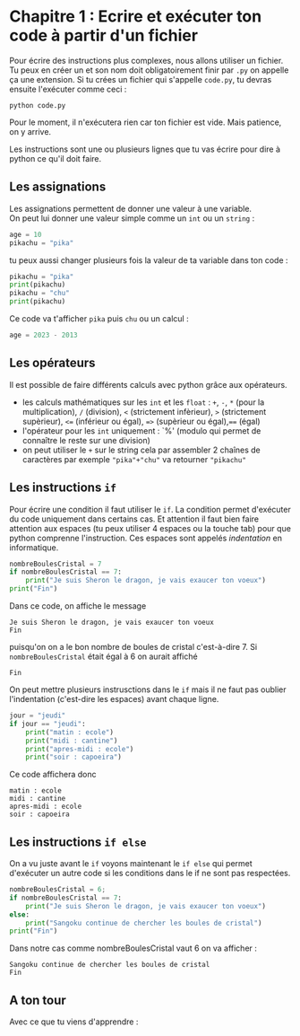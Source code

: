 Chapitre 1 : Ecrire et exécuter ton code à partir d'un fichier
=======

Pour écrire des instructions plus complexes, nous allons utiliser un fichier. 
Tu peux en créer un et son nom doit obligatoirement finir par `.py` on appelle ça une extension.
Si tu crées un fichier qui s'appelle `code.py`, tu devras ensuite l'exécuter comme ceci :
```
python code.py
```
Pour le moment, il n'exécutera rien car ton fichier est vide. Mais patience, on y arrive.

Les instructions sont une ou plusieurs lignes que tu vas écrire pour dire à python ce qu'il doit faire.

Les assignations
-----------
Les assignations permettent de donner une valeur à une variable.  
On peut lui donner une valeur simple comme un `int` ou un `string` :
```python
age = 10
pikachu = "pika"
```
tu peux aussi changer plusieurs fois la valeur de ta variable dans ton code :
```python
pikachu = "pika"
print(pikachu)
pikachu = "chu"
print(pikachu)
```
Ce code va t'afficher `pika` puis `chu`
ou un calcul :
```python
age = 2023 - 2013
```
Les opérateurs
-----------
Il est possible de faire différents calculs avec python grâce aux opérateurs.
  - les calculs mathématiques sur les `int` et les `float` : `+`, `-`, `*` (pour la multiplication), `/` (division), `<` (strictement infèrieur), `>` (strictement supèrieur), `<=` (inférieur ou égal), `=>` (supèrieur ou égal),`==` (égal) 
  - l'opérateur pour les `int` uniquement : `%' (modulo qui permet de connaître le reste sur une division)
  - on peut utiliser le `+` sur le string cela par assembler 2 chaînes de caractères par exemple `"pika"+"chu"` va retourner `"pikachu"`  
  
Les instructions `if`
-----------
Pour écrire une condition il faut utiliser le `if`. La condition permet d'exécuter du code uniquement dans certains cas. Et attention il faut bien faire attention aux espaces (tu peux utiliser 4 espaces ou la touche tab)  pour que python comprenne l'instruction. Ces espaces sont appelés *indentation* en informatique.
```python
nombreBoulesCristal = 7
if nombreBoulesCristal == 7:
    print("Je suis Sheron le dragon, je vais exaucer ton voeux")
print("Fin")
```
Dans ce code, on affiche le message 
```
Je suis Sheron le dragon, je vais exaucer ton voeux
Fin
``` 
puisqu'on on a le bon nombre de boules de cristal c'est-à-dire 7. 
Si `nombreBoulesCristal` était égal à 6 on aurait affiché 
```
Fin
``` 
On peut mettre plusieurs instrusctions dans le `if` mais il ne faut pas oublier l'indentation (c'est-dire les espaces) avant chaque ligne.
```python
jour = "jeudi"
if jour == "jeudi":
    print("matin : ecole")
    print("midi : cantine")
    print("apres-midi : ecole")
    print("soir : capoeira")
```
Ce code affichera donc
```
matin : ecole
midi : cantine
apres-midi : ecole
soir : capoeira
```

Les instructions `if else`
-----------
On a vu juste avant le `if` voyons maintenant le `if else` qui permet d'exécuter un autre code si les conditions dans le if ne sont pas respectées.
```python
nombreBoulesCristal = 6;
if nombreBoulesCristal == 7:
    print("Je suis Sheron le dragon, je vais exaucer ton voeux")
else:
    print("Sangoku continue de chercher les boules de cristal")
print("Fin")
```
Dans notre cas comme nombreBoulesCristal vaut 6 on va afficher :
```
Sangoku continue de chercher les boules de cristal
Fin
```

A ton tour
-----------
Avec ce que tu viens d'apprendre :


